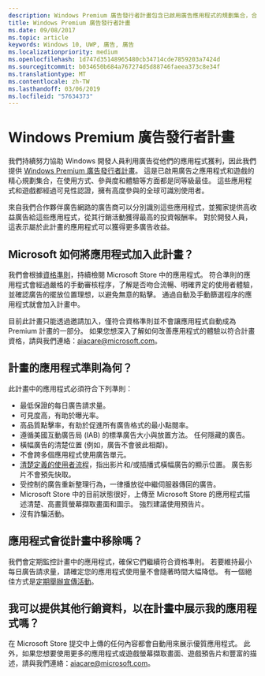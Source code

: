 ```yaml
---
description: Windows Premium 廣告發行者計畫包含已啟用廣告應用程式的規劃集合，合作夥伴廣告網路可以使用高收益廣告來鎖定特定對象。 此計畫中的應用程式在使用方式、參與度和體驗等方面都是同等級最佳。
title: Windows Premium 廣告發行者計畫
ms.date: 09/08/2017
ms.topic: article
keywords: Windows 10, UWP, 廣告, 廣告
ms.localizationpriority: medium
ms.openlocfilehash: 1d747d35148965480cb34714cde7859203a7424d
ms.sourcegitcommit: b034650b684a767274d5d88746faeea373c8e34f
ms.translationtype: MT
ms.contentlocale: zh-TW
ms.lasthandoff: 03/06/2019
ms.locfileid: "57634373"
---
```

# <a name="windows-premium-ads-publishers-program"></a>Windows Premium 廣告發行者計畫

我們持續努力協助 Windows 開發人員利用廣告從他們的應用程式獲利，因此我們提供 [Windows Premium 廣告發行者計畫](https://www.windowspremiumapps.com)。 這是已啟用廣告之應用程式和遊戲的精心規劃集合，在使用方式、參與度和體驗等方面都是同等級最佳。 這些應用程式和遊戲都經過可見性認證，擁有高度參與的全球可識別使用者。

來自我們合作夥伴廣告網路的廣告商可以分別識別這些應用程式，並獨家提供高收益廣告給這些應用程式，從其行銷活動獲得最高的投資報酬率。 對於開發人員，這表示屬於此計畫的應用程式可以獲得更多廣告收益。

## <a name="how-does-microsoft-add-apps-to-this-program"></a>Microsoft 如何將應用程式加入此計畫？ 

我們會根據[資格準則](#what-are-the-criteria-for-apps-in-the-program)，持續檢閱 Microsoft Store 中的應用程式。 符合準則的應用程式會經過嚴格的手動審核程序，了解是否吻合流暢、明確界定的使用者體驗，並確認廣告的擺放位置理想，以避免無意的點擊。 通過自動及手動篩選程序的應用程式就會加入計畫中。

目前此計畫只能透過邀請加入，僅符合資格準則並不會讓應用程式自動成為 Premium 計畫的一部分。 如果您想深入了解如何改善應用程式的體驗以符合計畫資格，請與我們連絡：aiacare@microsoft.com。

## <a name="what-are-the-criteria-for-apps-in-the-program"></a>計畫的應用程式準則為何？

此計畫中的應用程式必須符合下列準則：

* 最低保證的每日廣告請求量。 
* 可見度高，有助於曝光率。 
* 高品質點擊率，有助於促進所有廣告格式的最小點閱率。 
* 遵循美國互動廣告局 (IAB) 的標準廣告大小與放置方法。 任何隱藏的廣告。
* 橫幅廣告的清楚位置 (例如，廣告不會彼此相鄰)。
* 不會跨多個應用程式使用廣告單元。
* [清楚定義的使用者流程](https://blogs.windows.com/buildingapps/2017/08/31/best-practices-using-video-ads-windows-apps/)，指出影片和/或插播式橫幅廣告的顯示位置。 廣告影片不會預先快取。 
* 受控制的廣告重新整理行為，一律播放從中繼伺服器傳回的廣告。
* Microsoft Store 中的目前狀態很好，上傳至 Microsoft Store 的應用程式描述清楚、高畫質螢幕擷取畫面和圖示。 強烈建議使用預告片。
* 沒有詐騙活動。

## <a name="can-apps-get-removed-from-the-program"></a>應用程式會從計畫中移除嗎？

我們會定期監控計畫中的應用程式，確保它們繼續符合資格準則。 若要維持最小每日廣告請求量，請確定您的應用程式使用量不會隨著時間大幅降低。 有一個絕佳方式是[定期舉辦宣傳活動](https://developer.microsoft.com/en-us/store/promote-your-apps)。

## <a name="can-i-provide-additional-marketing-material-to-showcase-my-app-in-the-program"></a>我可以提供其他行銷資料，以在計畫中展示我的應用程式嗎？ 

在 Microsoft Store 提交中上傳的任何內容都會自動用來展示優質應用程式。 此外，如果您想要使用更多的應用程式或遊戲螢幕擷取畫面、遊戲預告片和豐富的描述，請與我們連絡：aiacare@microsoft.com。
